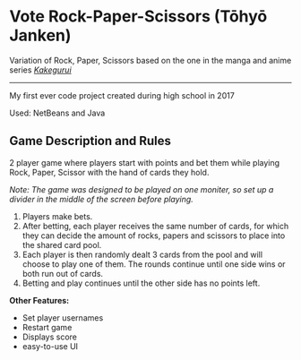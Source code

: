 # Vote Rock-Paper-Scissors (Tōhyō Janken)

Variation of Rock, Paper, Scissors based on the one in the manga and anime series [*Kakegurui* ](https://www.youtube.com/watch?v=8TMibLdjzDQ)

-----------
My first ever code project created during high school in 2017

Used: NetBeans and Java

Game Description and Rules
-----------
2 player game where players start with points and bet them while playing Rock, Paper, Scissor with the hand of cards they hold. 

*Note: The game was designed to be played on one moniter, so set up a divider in the middle of the screen before playing.*

1. Players make bets.
2. After betting, each player receives the same number of cards, for which they can decide the amount of rocks, papers and scissors to place into the shared card pool.
3. Each player is then randomly dealt 3 cards from the pool and will choose to play one of them. The rounds continue until one side wins or both run out of cards.
4. Betting and play continues until the other side has no points left.

**Other Features:**
- Set player usernames
- Restart game
- Displays score
- easy-to-use UI
